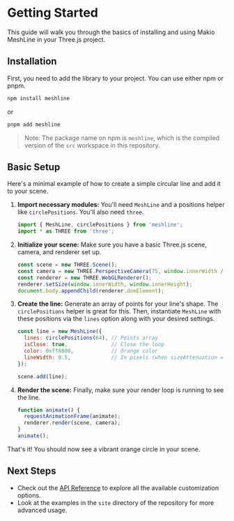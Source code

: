 # Getting Started

This guide will walk you through the basics of installing and using Makio MeshLine in your Three.js project.

## Installation

First, you need to add the library to your project. You can use either npm or pnpm.

```bash
npm install meshline
```
or
```bash
pnpm add meshline
```
> Note: The package name on npm is `meshline`, which is the compiled version of the `src` workspace in this repository.

## Basic Setup

Here's a minimal example of how to create a simple circular line and add it to your scene.

1.  **Import necessary modules:**
    You'll need `MeshLine` and a positions helper like `circlePositions`. You'll also need `three`.

    ```javascript
    import { MeshLine, circlePositions } from 'meshline';
    import * as THREE from 'three';
    ```

2.  **Initialize your scene:**
    Make sure you have a basic Three.js scene, camera, and renderer set up.

    ```javascript
    const scene = new THREE.Scene();
    const camera = new THREE.PerspectiveCamera(75, window.innerWidth / window.innerHeight, 0.1, 1000);
    const renderer = new THREE.WebGLRenderer();
    renderer.setSize(window.innerWidth, window.innerHeight);
    document.body.appendChild(renderer.domElement);
    ```

3.  **Create the line:**
    Generate an array of points for your line's shape. The `circlePositions` helper is great for this. Then, instantiate `MeshLine` with these positions via the `lines` option along with your desired settings.

    ```javascript
    const line = new MeshLine({
      lines: circlePositions(64), // Points array
      isClose: true,              // Close the loop
      color: 0xff8800,            // Orange color
      lineWidth: 0.5,             // In pixels (when sizeAttenuation = false)
    });

    scene.add(line);
    ```

4.  **Render the scene:**
    Finally, make sure your render loop is running to see the line.

    ```javascript
    function animate() {
      requestAnimationFrame(animate);
      renderer.render(scene, camera);
    }
    animate();
    ```

That's it! You should now see a vibrant orange circle in your scene.

## Next Steps

-   Check out the [API Reference](./api.md) to explore all the available customization options.
-   Look at the examples in the `site` directory of the repository for more advanced usage. 